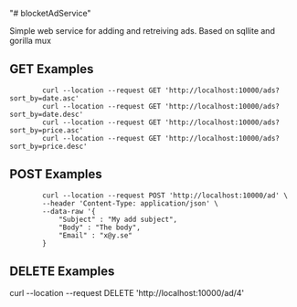 "# blocketAdService" 


Simple web service for adding and retreiving ads. Based on sqllite and gorilla mux 

## GET Examples
            curl --location --request GET 'http://localhost:10000/ads?sort_by=date.asc'
            curl --location --request GET 'http://localhost:10000/ads?sort_by=date.desc'
            curl --location --request GET 'http://localhost:10000/ads?sort_by=price.asc'
            curl --location --request GET 'http://localhost:10000/ads?sort_by=price.desc'


## POST Examples


            curl --location --request POST 'http://localhost:10000/ad' \
            --header 'Content-Type: application/json' \
            --data-raw '{
                "Subject" : "My add subject",
                "Body" : "The body",
                "Email" : "x@y.se"
            }


## DELETE Examples

curl --location --request DELETE 'http://localhost:10000/ad/4'